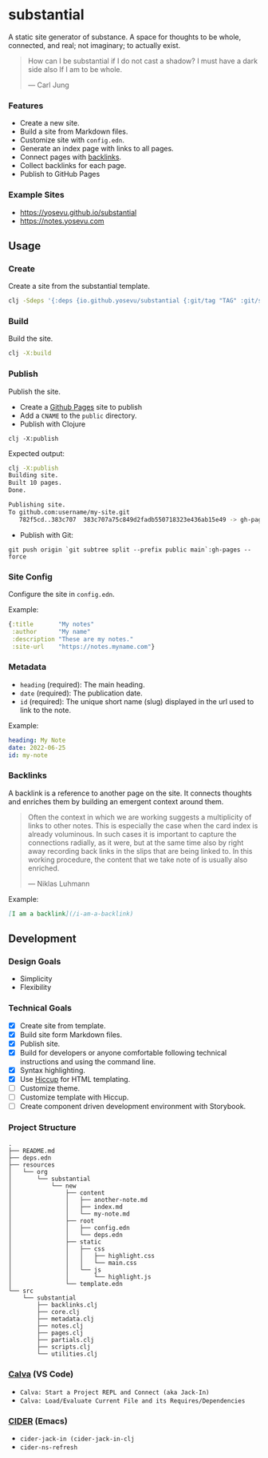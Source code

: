 # **substantial**

A static site generator of substance. A space for thoughts to be whole, connected, and real; not imaginary; to actually exist.

> How can I be substantial if I do not cast a shadow? I must have a dark side also If I am to be whole.
>
> &mdash; Carl Jung

### Features
- Create a new site.
- Build a site from Markdown files.
- Customize site with `config.edn`.
- Generate an index page with links to all pages.
- Connect pages with [backlinks](#backlinks).
- Collect backlinks for each page.
- Publish to GitHub Pages

### Example Sites

- https://yosevu.github.io/substantial
- https://notes.yosevu.com

## Usage

### Create

Create a site from the substantial template.

``` sh
clj -Sdeps '{:deps {io.github.yosevu/substantial {:git/tag "TAG" :git/sha "SHORT_SHA"}}}' -Tnew create :template org.substantial/new :name myname/mysite
```

### Build

Build the site.

``` sh
clj -X:build
```

### Publish

Publish the site.

- Create a [Github Pages](https://pages.github.com/) site to publish
- Add a `CNAME` to the `public` directory.
- Publish with Clojure
```
clj -X:publish
```
Expected output:
``` sh
clj -X:publish
Building site.
Built 10 pages.
Done.

Publishing site.
To github.com:username/my-site.git
   782f5cd..383c707  383c707a75c849d2fadb550718323e436ab15e49 -> gh-pages
```

- Publish with Git:
```
git push origin `git subtree split --prefix public main`:gh-pages --force
```

### Site Config

Configure the site in `config.edn`.

Example:

```clojure
{:title       "My notes"
 :author      "My name"
 :description "These are my notes."
 :site-url    "https://notes.myname.com"}
```

### Metadata

- `heading` (required): The main heading.
- `date` (required): The publication date.
- `id` (required): The unique short name (slug) displayed in the url used to link to the note.

Example:
```yaml
heading: My Note
date: 2022-06-25
id: my-note
```

### Backlinks

A backlink is a reference to another page on the site. It connects thoughts and enriches them by building an emergent context around them.

> Often the context in which we are working suggests a multiplicity of links to other notes. This is especially the case when the card index is already voluminous. In such cases it is important to capture the connections radially, as it were, but at the same time also by right away recording back links in the slips that are being linked to. In this working procedure, the content that we take note of is usually also enriched.
>
> &mdash; Niklas Luhmann

Example:

```markdown
[I am a backlink](/i-am-a-backlink)
```

## Development 

### Design Goals

- Simplicity
- Flexibility

### Technical Goals
- [x] Create site from template.
- [x] Build site form Markdown files. 
- [x] Publish site.
- [x] Build for developers or anyone comfortable following technical instructions and using the command line.
- [x] Syntax highlighting.
- [x] Use [Hiccup](https://github.com/weavejester/hiccup) for HTML templating.
- [ ] Customize theme.
- [ ] Customize template with Hiccup.
- [ ] Create component driven development environment with Storybook.

### Project Structure

```
.
├── README.md
├── deps.edn
├── resources
│   └── org
│       └── substantial
│           └── new
│               ├── content
│               │   ├── another-note.md
│               │   ├── index.md
│               │   └── my-note.md
│               ├── root
│               │   ├── config.edn
│               │   └── deps.edn
│               ├── static
│               │   ├── css
│               │   │   ├── highlight.css
│               │   │   └── main.css
│               │   └── js
│               │       └── highlight.js
│               └── template.edn
└── src
    └── substantial
        ├── backlinks.clj
        ├── core.clj
        ├── metadata.clj
        ├── notes.clj
        ├── pages.clj
        ├── partials.clj
        ├── scripts.clj
        └── utilities.clj
 ```

### [Calva](https://calva.io/) (VS Code)

- `Calva: Start a Project REPL and Connect (aka Jack-In)`
- `Calva: Load/Evaluate Current File and its Requires/Dependencies`

### [CIDER](https://cider.mx/) (Emacs)

- `cider-jack-in (cider-jack-in-clj`
- `cider-ns-refresh`
